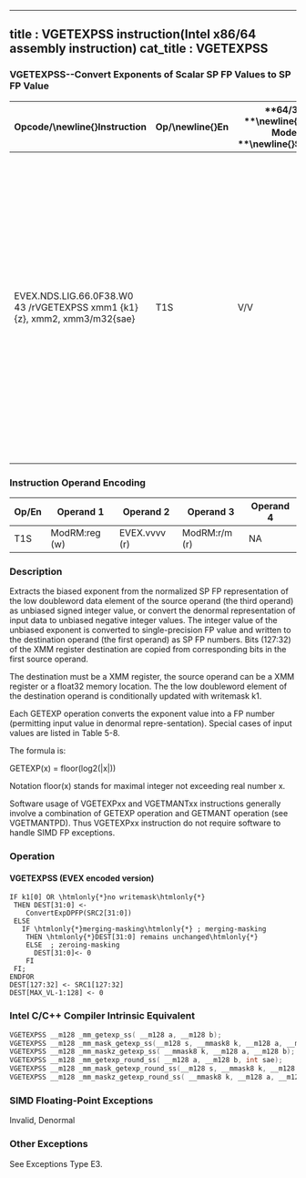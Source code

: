 ----------------------------
title : VGETEXPSS instruction(Intel x86/64 assembly instruction)
cat_title : VGETEXPSS
----------------------------
### VGETEXPSS--Convert Exponents of Scalar SP FP Values to SP FP Value


|**Opcode/**\newline{}**Instruction**|**Op/**\newline{}**En**|**64/32 **\newline{}**bit Mode **\newline{}**Support**|**CPUID **\newline{}**Feature **\newline{}**Flag**|**Description**|
|------------------------------------|-----------------------|------------------------------------------------------|--------------------------------------------------|---------------|
|EVEX.NDS.LIG.66.0F38.W0 43 /rVGETEXPSS xmm1 {k1}{z}, xmm2, xmm3/m32{sae}|T1S|V/V|AVX512F|Convert the biased exponent (bits 30:23) of the low single-precision floating-point value in xmm3/m32 to a SP FP value representing unbiased integer exponent. Stores the result to xmm1 under the writemask k1 and merge with the other elements of xmm2.|
### Instruction Operand Encoding


|Op/En|Operand 1|Operand 2|Operand 3|Operand 4|
|-----|---------|---------|---------|---------|
|T1S|ModRM:reg (w)|EVEX.vvvv (r)|ModRM:r/m (r)|NA|
### Description


Extracts the biased exponent from the normalized SP FP representation of the low doubleword data element of the source operand (the third operand) as unbiased signed integer value, or convert the denormal representation of input data to unbiased negative integer values. The integer value of the unbiased exponent is converted to single-precision FP value and written to the destination operand (the first operand) as SP FP numbers. Bits (127:32) of the XMM register destination are copied from corresponding bits in the first source operand.

The destination must be a XMM register, the source operand can be a XMM register or a float32 memory location. The the low doubleword element of the destination operand is conditionally updated with writemask k1. 

Each GETEXP operation converts the exponent value into a FP number (permitting input value in denormal repre-sentation). Special cases of input values are listed in Table 5-8.

The formula is:

GETEXP(x) = floor(log2(|x|)) 

Notation floor(x) stands for maximal integer not exceeding real number x. 

Software usage of VGETEXPxx and VGETMANTxx instructions generally involve a combination of GETEXP operation and GETMANT operation (see VGETMANTPD). Thus VGETEXPxx instruction do not require software to handle SIMD FP exceptions.


### Operation
#### VGETEXPSS (EVEX encoded version) 
```info-verb
IF k1[0] OR \htmlonly{*}no writemask\htmlonly{*}
 THEN DEST[31:0]  <-
    ConvertExpDPFP(SRC2[31:0])
 ELSE 
   IF \htmlonly{*}merging-masking\htmlonly{*} ; merging-masking
    THEN \htmlonly{*}DEST[31:0] remains unchanged\htmlonly{*}
    ELSE  ; zeroing-masking
      DEST[31:0] <- 0
    FI
 FI;
ENDFOR
DEST[127:32] <-  SRC1[127:32]
DEST[MAX_VL-1:128] <-  0
```

### Intel C/C++ Compiler Intrinsic Equivalent

```cpp
VGETEXPSS __m128 _mm_getexp_ss( __m128 a, __m128 b);
VGETEXPSS __m128 _mm_mask_getexp_ss(__m128 s, __mmask8 k, __m128 a, __m128 b);
VGETEXPSS __m128 _mm_maskz_getexp_ss( __mmask8 k, __m128 a, __m128 b);
VGETEXPSS __m128 _mm_getexp_round_ss( __m128 a, __m128 b, int sae);
VGETEXPSS __m128 _mm_mask_getexp_round_ss(__m128 s, __mmask8 k, __m128 a, __m128 b, int sae);
VGETEXPSS __m128 _mm_maskz_getexp_round_ss( __mmask8 k, __m128 a, __m128 b, int sae);
```
### SIMD Floating-Point Exceptions


Invalid, Denormal

### Other Exceptions


See Exceptions Type E3.

